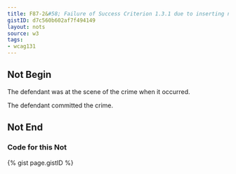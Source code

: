 ```yaml
---
title: F87-2&#58; Failure of Success Criterion 1.3.1 due to inserting non-decorative content by using :before and :after pseudo-elements and the 'content' property in CSS
gistID: d7c560b602af7f494149
layout: nots
source: w3
tags:
- wcag131
---
```


<h2 aria-describedby="{{ page.gistID }}">Not Begin</h2>
<div class="rendered-not">
 <p class="fact">
 The defendant was at the scene of the crime when it occurred. 
</p>
<p class="opinion">
 The defendant committed the crime. 
</p>
</div> <!-- rendered-not -->

<h2 aria-describedby="{{ page.gistID }}">Not End</h2>

<h3 aria-describedby="{{ page.gistID }}">Code for this Not</h3>
{% gist page.gistID %}